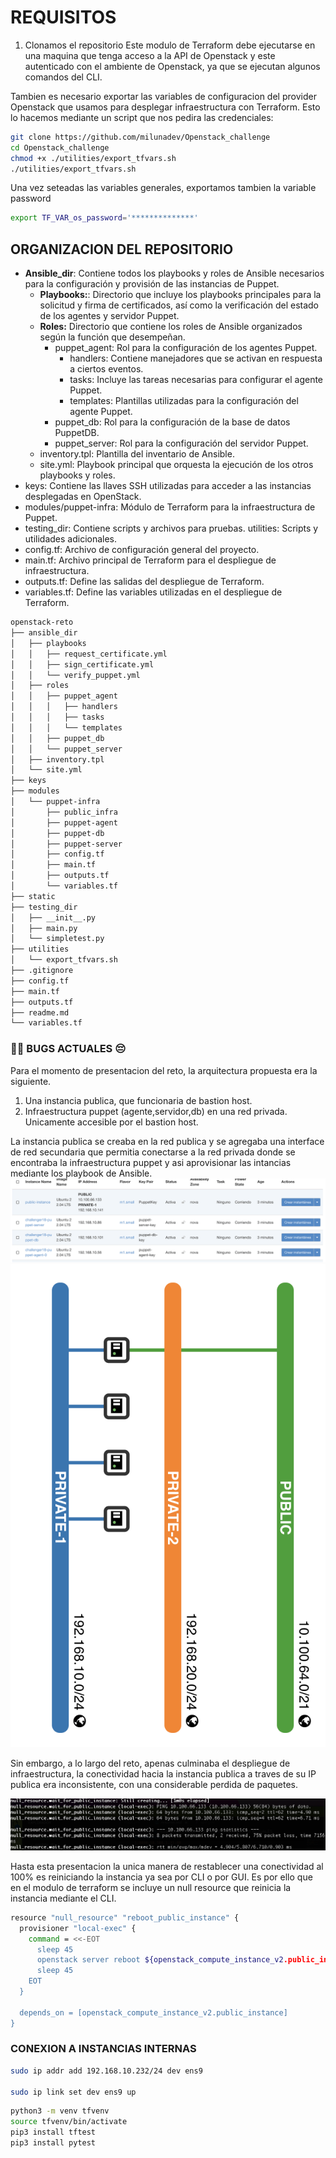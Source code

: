 
# REQUISITOS
1. Clonamos el repositorio
Este modulo de Terraform debe ejecutarse en una maquina que tenga acceso a la API de Openstack y este autenticado con el ambiente de Openstack, ya que se ejecutan algunos comandos del CLI.

Tambien es necesario exportar las variables de configuracion del provider Openstack que usamos para desplegar infraestructura con Terraform.
Esto lo hacemos mediante un script que nos pedira las credenciales:
```bash
git clone https://github.com/milunadev/Openstack_challenge
cd Openstack_challenge
chmod +x ./utilities/export_tfvars.sh
./utilities/export_tfvars.sh
```
Una vez seteadas las variables generales, exportamos tambien la variable password
```bash
export TF_VAR_os_password='**************'
```

## ORGANIZACION DEL REPOSITORIO

- **Ansible_dir**: 
Contiene todos los playbooks y roles de Ansible necesarios para la configuración y provisión de las instancias de Puppet.
    - **Playbooks:**: Directorio que incluye los playbooks principales para la solicitud y firma de certificados, así como la verificación del estado de los agentes y servidor Puppet.
    - **Roles:** Directorio que contiene los roles de Ansible organizados según la función que desempeñan.
        - puppet_agent: Rol para la configuración de los agentes Puppet.
            - handlers: Contiene manejadores que se activan en respuesta a ciertos eventos.
            - tasks: Incluye las tareas necesarias para configurar el agente Puppet.
            - templates: Plantillas utilizadas para la configuración del agente Puppet.
        -   puppet_db: Rol para la configuración de la base de datos PuppetDB.
        - puppet_server: Rol para la configuración del servidor Puppet.
    - inventory.tpl: Plantilla del inventario de Ansible.
    - site.yml: Playbook principal que orquesta la ejecución de los otros playbooks y roles.
- keys: Contiene las llaves SSH utilizadas para acceder a las instancias desplegadas en OpenStack.
- modules/puppet-infra: Módulo de Terraform para la infraestructura de Puppet.
- testing_dir: Contiene scripts y archivos para pruebas.
utilities: Scripts y utilidades adicionales.
- config.tf: Archivo de configuración general del proyecto.
- main.tf: Archivo principal de Terraform para el despliegue de infraestructura.
- outputs.tf: Define las salidas del despliegue de Terraform.
- variables.tf: Define las variables utilizadas en el despliegue de Terraform.

```bash
openstack-reto
├── ansible_dir
│   ├── playbooks
│   │   ├── request_certificate.yml
│   │   ├── sign_certificate.yml
│   │   └── verify_puppet.yml
│   ├── roles
│   │   ├── puppet_agent
│   │   │   ├── handlers
│   │   │   ├── tasks
│   │   │   └── templates
│   │   ├── puppet_db
│   │   └── puppet_server
│   ├── inventory.tpl
│   └── site.yml
├── keys
├── modules
│   └── puppet-infra
│       ├── public_infra
│       ├── puppet-agent
│       ├── puppet-db
│       ├── puppet-server
│       ├── config.tf
│       ├── main.tf
│       ├── outputs.tf
│       └── variables.tf
├── static
├── testing_dir
│   ├── __init__.py
│   ├── main.py
│   └── simpletest.py
├── utilities
│   └── export_tfvars.sh
├── .gitignore
├── config.tf
├── main.tf
├── outputs.tf
├── readme.md
└── variables.tf
```


### 🐞🐞 BUGS ACTUALES 😔
Para el momento de presentacion del reto, la arquitectura propuesta era la siguiente.
1. Una instancia publica, que funcionaria de bastion host.
2. Infraestructura puppet (agente,servidor,db) en una red privada. Unicamente accesible por el bastion host.

La instancia publica se creaba en la red publica y se agregaba una interface de red secundaria que permitia conectarse a la red privada donde se encontraba la infraestructura puppet y asi aprovisionar las intancias mediante los playbook de Ansible.
![alt text](image.png)
![](image-1.png)

Sin embargo, a lo largo del reto, apenas culminaba el despliegue de infraestructura, la conectividad hacia la instancia publica a traves de su IP publica era inconsistente, con una considerable perdida de paquetes.

![alt text](<Captura de pantalla 2024-07-08 a la(s) 5.49.14 p. m..png>)

Hasta esta presentacion la unica manera de restablecer una conectividad al 100% es reiniciando la instancia ya sea por CLI o por GUI. Es por ello que en el modulo de terraform se incluye un null resource que reinicia la instancia mediante el CLI.

```bash
resource "null_resource" "reboot_public_instance" {
  provisioner "local-exec" {
    command = <<-EOT
      sleep 45
      openstack server reboot ${openstack_compute_instance_v2.public_instance.id}
      sleep 45
    EOT
  }

  depends_on = [openstack_compute_instance_v2.public_instance]
}
```
### CONEXION A INSTANCIAS INTERNAS


```bash
sudo ip addr add 192.168.10.232/24 dev ens9

sudo ip link set dev ens9 up
```

```bash
python3 -m venv tfvenv
source tfvenv/bin/activate
pip3 install tftest
pip3 install pytest

```
